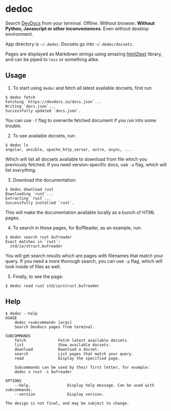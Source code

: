 # dedoc

Search [DevDocs](https://devdocs.io/) from your terminal. Offline. Without browser.
**Without Python, Javascript or other inconveniences**. Even without desktop environment.

App directory is `~/.dedoc`. Docsets go into `~/.dedoc/docsets`.

Pages are displayed as Markdown strings using amazing
[html2text](https://github.com/jugglerchris/rust-html2text/) library, and can
be piped to `less` or something alike.

## Usage

1. To start using `dedoc` and fetch all latest available docsets, first run:
```console
$ dedoc fetch
Fetching `https://devdocs.io/docs.json`...
Writing `docs.json`...
Successfully updated `docs.json`.
```

You can use `-f` flag to overwrite fetched document if you run into some trouble.

2. To see available docsets, run:
```console
$ dedoc ls
angular, ansible, apache_http_server, astro, async, ...
```

Which will list all docsets available to download from file which you
previously fetched. If you need version-specific docs, use `-a` flag, which
will list *everything*.

3. Download the documentation:
```console
$ dedoc download rust
Downloading `rust`...
Extracting `rust`...
Successfully installed `rust`.
```

This will make the documentation available locally as a bunch of HTML pages.

4. To search in these pages, for BufReader, as an example, run:
```console
$ dedoc search rust bufreader
Exact matches in `rust`:
  std/io/struct.bufreader
```

You will get search results which are pages with filenames that match your
query. If you need a more thorough search, you can use `-p` flag, which will
look inside of files as well.

5. Finally, to see the page:
```console
$ dedoc read rust std/io/struct.bufreader
```

## Help

```console
$ dedoc --help
USAGE
    dedoc <subcommand> [args]
    Search DevDocs pages from terminal.

SUBCOMMANDS
    fetch              Fetch latest available docsets.
    list               Show available docsets.
    download           Download a docset.
    search             List pages that match your query.
    read               Display the specified page.

    Subcommands can be used by their first letter, for example:
    dedoc s rust -i bufreader

OPTIONS
    --help,                Display help message. Can be used with subcommands.
    --version              Display version.

The design is not final, and may be subject to change.
```
